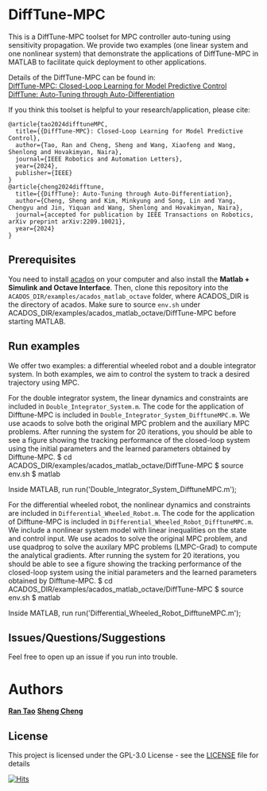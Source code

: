 # DiffTune-MPC

This is a DiffTune-MPC toolset for MPC controller auto-tuning using sensitivity propagation. We provide two examples (one linear system and one nonlinear system) that demonstrate the applications of DiffTune-MPC in MATLAB to facilitate quick deployment to other applications. 

Details of the DiffTune-MPC can be found in:<br />
[DiffTune-MPC: Closed-Loop Learning for Model Predictive Control](https://arxiv.org/abs/2312.11384)<br />
[DiffTune: Auto-Tuning through Auto-Differentiation](https://arxiv.org/abs/2209.10021)<br />

If you think this toolset is helpful to your research/application, please cite:<br />
```
@article{tao2024difftuneMPC,
  title={{DiffTune-MPC}: Closed-Loop Learning for Model Predictive Control},
  author={Tao, Ran and Cheng, Sheng and Wang, Xiaofeng and Wang, Shenlong and Hovakimyan, Naira},
  journal={IEEE Robotics and Automation Letters},
  year={2024},
  publisher={IEEE}
}
@article{cheng2024difftune,
  title={{DiffTune}: Auto-Tuning through Auto-Differentiation},
  author={Cheng, Sheng and Kim, Minkyung and Song, Lin and Yang, Chengyu and Jin, Yiquan and Wang, Shenlong and Hovakimyan, Naira},
  journal={accepted for publication by IEEE Transactions on Robotics, arXiv preprint arXiv:2209.10021},
  year={2024}
}
```

## Prerequisites

You need to install [acados](https://docs.acados.org/index.html) on your computer and also install the **Matlab + Simulink and Octave Interface**. Then, clone this repository into the ```ACADOS_DIR/examples/acados_matlab_octave``` folder, where ACADOS_DIR is the directory of acados. Make sure to source ```env.sh``` under ACADOS_DIR/examples/acados_matlab_octave/DiffTune-MPC before starting MATLAB.

## Run examples

We offer two examples: a differential wheeled robot and a double integrator system. In both examples, we aim to control the system to track a desired trajectory using MPC. 

For the double integrator system, the linear dynamics and constraints are included in ```Double_Integrator_System.m```. The code for the application of Difftune-MPC is included in ```Double_Integrator_System_DifftuneMPC.m```. We use acaods to solve both the original MPC problem and the auxiliary MPC problems. After running the system for 20 iterations, you should be able to see a figure showing the tracking performance of the closed-loop system using the initial parameters and the learned parameters obtained by Difftune-MPC.
$ cd ACADOS_DIR/examples/acados_matlab_octave/DiffTune-MPC 
$ source env.sh
$ matlab

Inside MATLAB, run 
run('Double_Integrator_System_DifftuneMPC.m');

For the differential wheeled robot, the nonlinear dynamics and constraints are included in ```Differential_Wheeled_Robot.m```. The code for the application of Difftune-MPC is included in ```Differential_Wheeled_Robot_DifftuneMPC.m```. We include a nonlinear system model with linear inequalities on the state and control input. We use acados to solve the original MPC problem, and use quadprog to solve the auxilary MPC problems (LMPC-Grad) to compute the analytical gradients. After running the system for 20 iterations, you should be able to see a figure showing the tracking performance of the closed-loop system using the initial parameters and the learned parameters obtained by Difftune-MPC.
$ cd ACADOS_DIR/examples/acados_matlab_octave/DiffTune-MPC 
$ source env.sh
$ matlab

Inside MATLAB, run 
run('Differential_Wheeled_Robot_DifftuneMPC.m');


## Issues/Questions/Suggestions
Feel free to open up an issue if you run into trouble. 

# Authors

**[Ran Tao](https://github.com/RonaldTao)**
**[Sheng Cheng](https://github.com/Sheng-Cheng)**


## License

This project is licensed under the GPL-3.0 License - see the [LICENSE](LICENSE) file for details

[![Hits](https://hits.seeyoufarm.com/api/count/incr/badge.svg?url=https%3A%2F%2Fgithub.com%2FRonaldTao%2FDiffTune-MPC&count_bg=%2379C83D&title_bg=%23555555&icon=&icon_color=%23E7E7E7&title=hits&edge_flat=false)](https://hits.seeyoufarm.com)